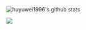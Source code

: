 
<img align="center" src="https://github-readme-stats.vercel.app/api?username=huyuwei1996&show_icons=true&include_all_commits=true" alt="huyuwei1996's github stats" />
  
  
 ![](https://img.shields.io/static/v1?label=Program&message=Python&color=blue)
